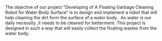 The objective of our project “Developing of A Floating Garbage Cleaning Robot for Water Body Surface” is to design and implement a robot that will help cleaning the dirt form the surface of a water body . As water is our daily necessity ,it needs to be cleaned for betterment. This project is designed in such a way that will easily collect the floating wastes from the water body.
